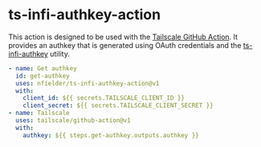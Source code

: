 # ts-infi-authkey-action

This action is designed to be used with the [Tailscale GitHub Action](https://github.com/tailscale/github-action). It provides an authkey that is generated using OAuth credentials and the [ts-infi-authkey](https://github.com/nfielder/ts-infi-authkey) utility.

```yaml
- name: Get authkey
  id: get-authkey
  uses: nfielder/ts-infi-authkey-action@v1
  with:
    client_id: ${{ secrets.TAILSCALE_CLIENT_ID }}
    client_secret: ${{ secrets.TAILSCALE_CLIENT_SECRET }}
- name: Tailscale
  uses: tailscale/github-action@v1
  with:
    authkey: ${{ steps.get-authkey.outputs.authkey }}
```

